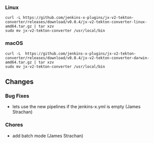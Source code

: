 ### Linux

```shell
curl -L https://github.com/jenkins-x-plugins/jx-v2-tekton-converter/releases/download/v0.0.4/jx-v2-tekton-converter-linux-amd64.tar.gz | tar xzv 
sudo mv jx-v2-tekton-converter /usr/local/bin
```

### macOS

```shell
curl -L  https://github.com/jenkins-x-plugins/jx-v2-tekton-converter/releases/download/v0.0.4/jx-v2-tekton-converter-darwin-amd64.tar.gz | tar xzv
sudo mv jx-v2-tekton-converter /usr/local/bin
```

## Changes

### Bug Fixes

* lets use the new pipelines if the jenkins-x.yml is empty (James Strachan)

### Chores

* add batch mode (James Strachan)
